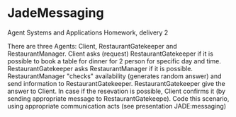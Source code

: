 # JadeMessaging
Agent Systems and Applications Homework, delivery 2

There are three Agents: Client, RestaurantGatekeeper and RestaurantManager.
Client asks (request) RestaurantGatekeeper if it is possible to book a table for dinner for 2 person for specific day and time. RestaurantGatekeeper asks RestaurantManager
if it is possible. RestaurantManager "checks" availability (generates random answer) and send information to RestaurantGatekeeper.
RestaurantGatekeeper give the answer to Client. In case if the resevation is possible, Client confirms it (by sending appropriate message to 
RestaurantGatekeepe).
Code this scenario, using appropriate communication acts (see presentation JADE:messaging)